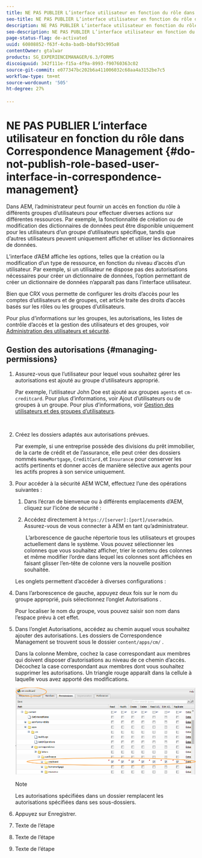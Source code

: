```yaml
---
title: NE PAS PUBLIER L’interface utilisateur en fonction du rôle dans Correspondence Management
seo-title: NE PAS PUBLIER L’interface utilisateur en fonction du rôle dans Correspondence Management
description: NE PAS PUBLIER L’interface utilisateur en fonction du rôle dans Correspondence Management
seo-description: NE PAS PUBLIER L’interface utilisateur en fonction du rôle dans Correspondence Management
page-status-flag: de-activated
uuid: 60808852-f63f-4c0a-badb-b0af93c995a8
contentOwner: gtalwar
products: SG_EXPERIENCEMANAGER/6.3/FORMS
discoiquuid: 342f111e-f15a-4f9a-8993-f90760363c02
source-git-commit: e077347bc202b6a411006032c68aa4a3152be7c5
workflow-type: tm+mt
source-wordcount: '505'
ht-degree: 27%

---
```



# NE PAS PUBLIER L’interface utilisateur en fonction du rôle dans Correspondence Management {#do-not-publish-role-based-user-interface-in-correspondence-management}

Dans AEM, l’administrateur peut fournir un accès en fonction du rôle à différents groupes d’utilisateurs pour effectuer diverses actions sur différentes ressources. Par exemple, la fonctionnalité de création ou de modification des dictionnaires de données peut être disponible uniquement pour les utilisateurs d’un groupe d’utilisateurs spécifique, tandis que d’autres utilisateurs peuvent uniquement afficher et utiliser les dictionnaires de données.

L’interface d’AEM affiche les options, telles que la création ou la modification d’un type de ressource, en fonction du niveau d’accès d’un utilisateur. Par exemple, si un utilisateur ne dispose pas des autorisations nécessaires pour créer un dictionnaire de données, l’option permettant de créer un dictionnaire de données n’apparaît pas dans l’interface utilisateur.

Bien que CRX vous permette de configurer les droits d’accès pour les comptes d’utilisateurs et de groupes, cet article traite des droits d’accès basés sur les rôles ou les groupes d’utilisateurs.

Pour plus d’informations sur les groupes, les autorisations, les listes de contrôle d’accès et la gestion des utilisateurs et des groupes, voir [Administration des utilisateurs et sécurité](/help/sites-administering/security.md).

## Gestion des autorisations {#managing-permissions}

1. Assurez-vous que l’utilisateur pour lequel vous souhaitez gérer les autorisations est ajouté au groupe d’utilisateurs approprié.

   Par exemple, l’utilisateur John Doe est ajouté aux groupes `agents` et `cm-creditcard`. Pour plus d’informations, voir Ajout d’utilisateurs ou de groupes à un groupe. Pour plus d’informations, voir [Gestion des utilisateurs et des groupes d’utilisateurs](/help/communities/users.md).

   ![]()

1. Créez les dossiers adaptés aux autorisations prévues.

   Par exemple, si une entreprise possède des divisions du prêt immobilier, de la carte de crédit et de l’assurance, elle peut créer des dossiers nommés `HomeMortgage`, `CreditCard,`et `Insurance` pour conserver les actifs pertinents et donner accès de manière sélective aux agents pour les actifs propres à son service uniquement.

1. Pour accéder à la sécurité AEM WCM, effectuez l’une des opérations suivantes :

   1. Dans l’écran de bienvenue ou à différents emplacements d’AEM, cliquez sur l’icône de sécurité :

   1. Accédez directement à `https://[server]:[port]/useradmin`. Assurez-vous de vous connecter à AEM en tant qu’administrateur.

      ![]()
   L’arborescence de gauche répertorie tous les utilisateurs et groupes actuellement dans le système. Vous pouvez sélectionner les colonnes que vous souhaitez afficher, trier le contenu des colonnes et même modifier l’ordre dans lequel les colonnes sont affichées en faisant glisser l’en-tête de colonne vers la nouvelle position souhaitée.

   Les onglets permettent d’accéder à diverses configurations :

1. Dans l’arborescence de gauche, appuyez deux fois sur le nom du groupe approprié, puis sélectionnez l’onglet Autorisations .

   Pour localiser le nom du groupe, vous pouvez saisir son nom dans l’espace prévu à cet effet.

1. Dans l’onglet Autorisations, accédez au chemin auquel vous souhaitez ajouter des autorisations. Les dossiers de Correspondence Management se trouvent sous le dossier `content/apps/cm/` .

   Dans la colonne Membre, cochez la case correspondant aux membres qui doivent disposer d’autorisations au niveau de ce chemin d’accès. Décochez la case correspondant aux membres dont vous souhaitez supprimer les autorisations. Un triangle rouge apparaît dans la cellule à laquelle vous avez apporté des modifications.

   ![useradmin-creditcard](assets/useradmin-creditcard.png)

   >[!NOTE]
   >
   >Les autorisations spécifiées dans un dossier remplacent les autorisations spécifiées dans ses sous-dossiers.

1. Appuyez sur Enregistrer.
1. Texte de l’étape
1. Texte de l’étape
1. Texte de l’étape

